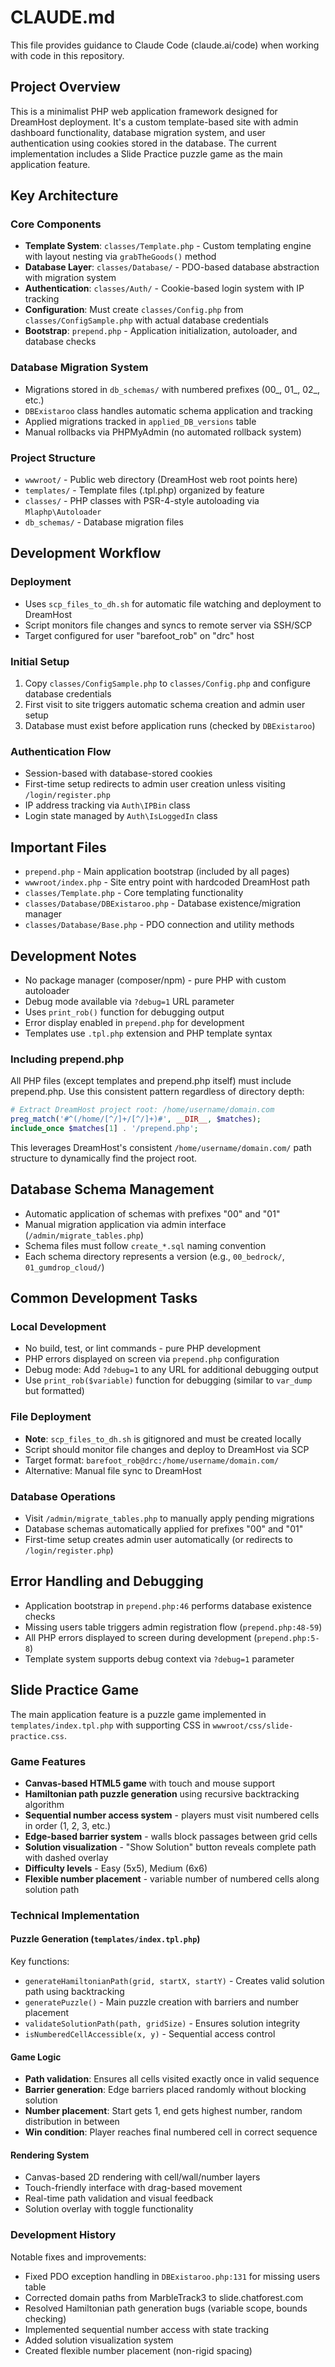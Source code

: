 # CLAUDE.md

This file provides guidance to Claude Code (claude.ai/code) when working with code in this repository.

## Project Overview

This is a minimalist PHP web application framework designed for DreamHost deployment. It's a custom template-based site with admin dashboard functionality, database migration system, and user authentication using cookies stored in the database. The current implementation includes a Slide Practice puzzle game as the main application feature.

## Key Architecture

### Core Components

- **Template System**: `classes/Template.php` - Custom templating engine with layout nesting via `grabTheGoods()` method
- **Database Layer**: `classes/Database/` - PDO-based database abstraction with migration system
- **Authentication**: `classes/Auth/` - Cookie-based login system with IP tracking
- **Configuration**: Must create `classes/Config.php` from `classes/ConfigSample.php` with actual database credentials
- **Bootstrap**: `prepend.php` - Application initialization, autoloader, and database checks

### Database Migration System

- Migrations stored in `db_schemas/` with numbered prefixes (00_, 01_, 02_, etc.)
- `DBExistaroo` class handles automatic schema application and tracking
- Applied migrations tracked in `applied_DB_versions` table
- Manual rollbacks via PHPMyAdmin (no automated rollback system)

### Project Structure

- `wwwroot/` - Public web directory (DreamHost web root points here)
- `templates/` - Template files (.tpl.php) organized by feature
- `classes/` - PHP classes with PSR-4-style autoloading via `Mlaphp\Autoloader`
- `db_schemas/` - Database migration files

## Development Workflow

### Deployment

- Uses `scp_files_to_dh.sh` for automatic file watching and deployment to DreamHost
- Script monitors file changes and syncs to remote server via SSH/SCP
- Target configured for user "barefoot_rob" on "drc" host

### Initial Setup

1. Copy `classes/ConfigSample.php` to `classes/Config.php` and configure database credentials
2. First visit to site triggers automatic schema creation and admin user setup
3. Database must exist before application runs (checked by `DBExistaroo`)

### Authentication Flow

- Session-based with database-stored cookies
- First-time setup redirects to admin user creation unless visiting `/login/register.php`
- IP address tracking via `Auth\IPBin` class
- Login state managed by `Auth\IsLoggedIn` class

## Important Files

- `prepend.php` - Main application bootstrap (included by all pages)
- `wwwroot/index.php` - Site entry point with hardcoded DreamHost path
- `classes/Template.php` - Core templating functionality
- `classes/Database/DBExistaroo.php` - Database existence/migration manager
- `classes/Database/Base.php` - PDO connection and utility methods

## Development Notes

- No package manager (composer/npm) - pure PHP with custom autoloader
- Debug mode available via `?debug=1` URL parameter
- Uses `print_rob()` function for debugging output
- Error display enabled in `prepend.php` for development
- Templates use `.tpl.php` extension and PHP template syntax

### Including prepend.php

All PHP files (except templates and prepend.php itself) must include prepend.php. Use this consistent pattern regardless of directory depth:

```php
# Extract DreamHost project root: /home/username/domain.com
preg_match('#^(/home/[^/]+/[^/]+)#', __DIR__, $matches);
include_once $matches[1] . '/prepend.php';
```

This leverages DreamHost's consistent `/home/username/domain.com/` path structure to dynamically find the project root.

## Database Schema Management

- Automatic application of schemas with prefixes "00" and "01"
- Manual migration application via admin interface (`/admin/migrate_tables.php`)
- Schema files must follow `create_*.sql` naming convention
- Each schema directory represents a version (e.g., `00_bedrock/`, `01_gumdrop_cloud/`)

## Common Development Tasks

### Local Development
- No build, test, or lint commands - pure PHP development
- PHP errors displayed on screen via `prepend.php` configuration
- Debug mode: Add `?debug=1` to any URL for additional debugging output
- Use `print_rob($variable)` function for debugging (similar to `var_dump` but formatted)

### File Deployment
- **Note**: `scp_files_to_dh.sh` is gitignored and must be created locally
- Script should monitor file changes and deploy to DreamHost via SCP
- Target format: `barefoot_rob@drc:/home/username/domain.com/`
- Alternative: Manual file sync to DreamHost

### Database Operations
- Visit `/admin/migrate_tables.php` to manually apply pending migrations
- Database schemas automatically applied for prefixes "00" and "01"
- First-time setup creates admin user automatically (or redirects to `/login/register.php`)

## Error Handling and Debugging

- Application bootstrap in `prepend.php:46` performs database existence checks
- Missing users table triggers admin registration flow (`prepend.php:48-59`)
- All PHP errors displayed to screen during development (`prepend.php:5-8`)
- Template system supports debug context via `?debug=1` parameter

## Slide Practice Game

The main application feature is a puzzle game implemented in `templates/index.tpl.php` with supporting CSS in `wwwroot/css/slide-practice.css`.

### Game Features

- **Canvas-based HTML5 game** with touch and mouse support
- **Hamiltonian path puzzle generation** using recursive backtracking algorithm
- **Sequential number access system** - players must visit numbered cells in order (1, 2, 3, etc.)
- **Edge-based barrier system** - walls block passages between grid cells
- **Solution visualization** - "Show Solution" button reveals complete path with dashed overlay
- **Difficulty levels** - Easy (5x5), Medium (6x6)
- **Flexible number placement** - variable number of numbered cells along solution path

### Technical Implementation

#### Puzzle Generation (`templates/index.tpl.php`)

Key functions:
- `generateHamiltonianPath(grid, startX, startY)` - Creates valid solution path using backtracking
- `generatePuzzle()` - Main puzzle creation with barriers and number placement
- `validateSolutionPath(path, gridSize)` - Ensures solution integrity
- `isNumberedCellAccessible(x, y)` - Sequential access control

#### Game Logic

- **Path validation**: Ensures all cells visited exactly once in valid sequence
- **Barrier generation**: Edge barriers placed randomly without blocking solution
- **Number placement**: Start gets 1, end gets highest number, random distribution in between
- **Win condition**: Player reaches final numbered cell in correct sequence

#### Rendering System

- Canvas-based 2D rendering with cell/wall/number layers
- Touch-friendly interface with drag-based movement
- Real-time path validation and visual feedback
- Solution overlay with toggle functionality

### Development History

Notable fixes and improvements:
- Fixed PDO exception handling in `DBExistaroo.php:131` for missing users table
- Corrected domain paths from MarbleTrack3 to slide.chatforest.com
- Resolved Hamiltonian path generation bugs (variable scope, bounds checking)
- Implemented sequential number access with state tracking
- Added solution visualization system
- Created flexible number placement (non-rigid spacing)

